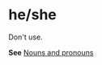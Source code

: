 # he/she

Don't use.

**See** [Nouns and pronouns](https://worldready.cloudapp.net/Styleguide/Read?id=2700&topicid=25525)
